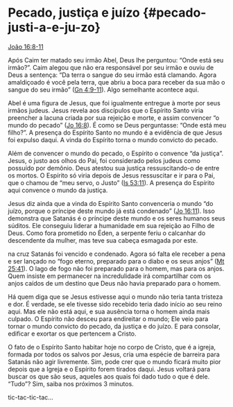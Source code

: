 # Pecado, justiça e juízo {#pecado-justi-a-e-ju-zo}

[João 16:8-11](http://bibliaonline.com.br/acf/jo/16/8-11)

Após Caim ter matado seu irmão Abel, Deus lhe perguntou: “Onde está seu irmão?”. Caim alegou que não era responsável por seu irmão e ouviu de Deus a sentença: “Da terra o sangue do seu irmão está clamando. Agora amaldiçoado é você pela terra, que abriu a boca para receber da sua mão o sangue do seu irmão” ([Gn 4:9-11](http://bibliaonline.com.br/acf/gn/4/9-11)). Algo semelhante acontece aqui.

Abel é uma figura de Jesus, que foi igualmente entregue à morte por seus irmãos judeus. Jesus revela aos discípulos que o Espírito Santo viria preencher a lacuna criada por sua rejeição e morte, e assim convencer “o mundo do pecado” ([Jo 16:8](http://bibliaonline.com.br/acf/jo/16/8)). É como se Deus perguntasse: “Onde está meu filho?”. A presença do Espírito Santo no mundo é a evidência de que Jesus foi expulso daqui. A vinda do Espírito torna o mundo convicto do pecado.

Além de convencer o mundo do pecado, o Espírito o convence “da justiça”. Jesus, o justo aos olhos do Pai, foi considerado pelos judeus como possuído por demônio. Deus atestou sua justiça ressuscitando-o de entre os mortos. O Espírito só viria depois de Jesus ressuscitar e ir para o Pai, que o chamou de “meu servo, o Justo” ([Is 53:11](http://bibliaonline.com.br/acf/is/53/11)). A presença do Espírito aqui convence o mundo da justiça.

Jesus diz ainda que a vinda do Espírito Santo convenceria o mundo “do juízo, porque o príncipe deste mundo já está condenado” ([Jo 16:11](http://bibliaonline.com.br/acf/jo/16/11)). Isso demonstra que Satanás é o príncipe deste mundo e os seres humanos seus súditos. Ele conseguiu liderar a humanidade em sua rejeição ao Filho de Deus. Como fora prometido no Éden, a serpente feriu o calcanhar do descendente da mulher, mas teve sua cabeça esmagada por este.

na cruz Satanás foi vencido e condenado. Agora só falta ele receber a pena e ser lançado no “fogo eterno, preparado para o diabo e os seus anjos” ([Mt 25:41](http://bibliaonline.com.br/acf/mt/25/41)). O lago de fogo não foi preparado para o homem, mas para os anjos. Quem insiste em permanecer na incredulidade irá compartilhar com os anjos caídos de um destino que Deus não havia preparado para o homem.

Há quem diga que se Jesus estivesse aqui o mundo não teria tanta tristeza e dor. É verdade, se ele tivesse sido recebido teria dado início ao seu reino aqui. Mas ele não está aqui, e sua ausência torna o homem ainda mais culpado. O Espírito não desceu para endireitar o mundo; Ele veio para tornar o mundo convicto do pecado, da justiça e do juízo. E para consolar, edificar e exortar os que pertencem a Cristo.

O fato de o Espírito Santo habitar hoje no corpo de Cristo, que é a igreja, formada por todos os salvos por Jesus, cria uma espécie de barreira para Satanás não agir livremente. Sim, pode crer que o mundo ficará muito pior depois que a Igreja e o Espírito forem tirados daqui. Jesus voltará para buscar os que são seus, aqueles aos quais foi dado tudo o que é dele. “Tudo”? Sim, saiba nos próximos 3 minutos.

tic-tac-tic-tac...
